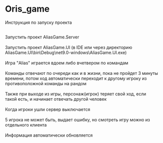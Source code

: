 # Oris_game
Инcтрукция по запуску проекта

<br>Запустить проект AliasGame.Server<br>
<br>Запустить проект AliasGame.UI (в IDE или через директорию AliasGame.UI\bin\Debug\net9.0-windows\AliasGame.UI.exe)<br>
<br>Игра "Alias" играется вдоем либо вчетвером по командам<br>
<br>Команды отвечают по очереди как и в жизни, пока не пройдет 3 минуты времени, потом ход автоматически переходит к другому игроку из противоположной команды на рандом<br>
<br>Также при выходе из игры, персонаж(игрок) теряет свой ход, если такой есть, и начинает отвечать другой человек<br>
<br>Когда игроки ушли сервер выключается<br>
<br>5 игрока не может быть, выдает ошибку, но смотреть игру можно из отдельного клиента<br>
<br>Информация автоматически обновляется<br>
